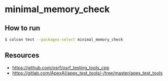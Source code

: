 # minimal_memory_check

## How to run

```bash
$ colcon test --packages-select minimal_memory_check
```

## Resources

- https://github.com/osrf/osrf_testing_tools_cpp
- https://gitlab.com/ApexAI/apex_test_tools/-/tree/master/apex_test_tools
